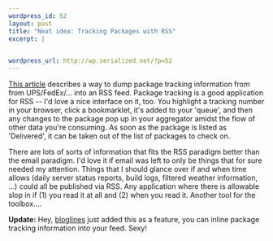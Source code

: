 ```yaml
--- 
wordpress_id: 52
layout: post
title: "Neat idea: Tracking Packages with RSS"
excerpt: |
  

wordpress_url: http://wp.serialized.net/?p=52
---
```

<p><a href="http://www.xml.com/pub/a/2005/03/16/ups-rss.html">This article</a> describes a way to dump package tracking information from from <span class="caps">UPS</span>/FedEx/... into an <span class="caps">RSS </span>feed. Package tracking is a good application for <span class="caps">RSS </span>-- I'd love a nice interface on it, too. You  highlight a tracking number in your browser, click a bookmarklet, it's added to your 'queue', and then any changes to the package pop up in your aggregator amidst the flow of other data you're consuming. As soon as the package is listed as 'Delivered', it can be taken out of the list of packages to check on.</p>

<p>There are lots of sorts of information that fits the <span class="caps">RSS </span>paradigm better than the email paradigm. I'd love it if email was left to only be things that for sure needed my attention. Things that I should glance over if and when time allows (daily server status reports, build logs, filtered weather information, ...) could all be published via <span class="caps">RSS.</span> Any application where there is allowable slop in if (1) you read it at all and (2) when you read it. Another tool for the toolbox....</p>

<p><b>Update:</b> Hey, <a href="http://bloglines.com">bloglines</a> just added this as a feature, you can inline package tracking information into your feed. Sexy!</p>
